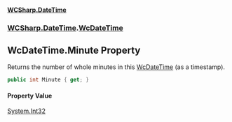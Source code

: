#### [WCSharp\.DateTime](README.md 'README')
### [WCSharp\.DateTime](WCSharp.DateTime.md 'WCSharp\.DateTime').[WcDateTime](WCSharp.DateTime.WcDateTime.md 'WCSharp\.DateTime\.WcDateTime')

## WcDateTime\.Minute Property

Returns the number of whole minutes in this [WcDateTime](WCSharp.DateTime.WcDateTime.md 'WCSharp\.DateTime\.WcDateTime') \(as a timestamp\)\.

```csharp
public int Minute { get; }
```

#### Property Value
[System\.Int32](https://learn.microsoft.com/en-us/dotnet/api/system.int32 'System\.Int32')